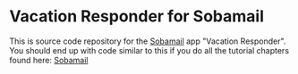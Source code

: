 # Vacation Responder for Sobamail

This is source code repository for the [Sobamail](https://sobamail.com/) app
"Vacation Responder". You should end up with code similar to this if you do all
the tutorial chapters found here: [Sobamail](https://sobamail.com/docs/)

